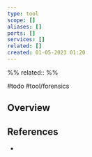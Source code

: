 ```yaml
---
type: tool
scope: []
aliases: []
ports: []
services: []
related: []
created: 01-05-2023 01:20
---
```

%%
related::
%%

#todo #tool/forensics 

## Overview

## References
- 